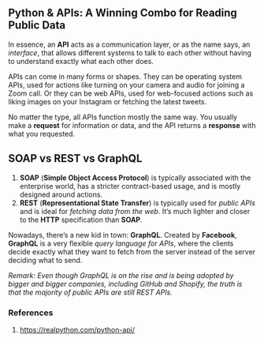 ## Python & APIs: A Winning Combo for Reading Public Data

In essence, an __API__ acts as a communication layer, or as the name says, an _interface_, that allows different systems to talk to each other without having to understand exactly what each other does.

APIs can come in many forms or shapes. They can be operating system APIs, used for actions like turning on your camera and audio for joining a Zoom call. Or they can be web APIs, used for web-focused actions such as liking images on your Instagram or fetching the latest tweets.

No matter the type, all APIs function mostly the same way. You usually make a __request__ for information or data, and the API returns a __response__ with what you requested. 

## SOAP vs REST vs GraphQL
1. __SOAP__ (__Simple Object Access Protocol__) is typically associated with the enterprise world, has a stricter contract-based usage, and is mostly designed around actions.
2. __REST__ (__Representational State Transfer__) is typically used for _public APIs_ and is ideal for _fetching data from the web_. It’s much lighter and closer to the __HTTP__ specification than __SOAP__.

Nowadays, there’s a new kid in town: __GraphQL__. Created by __Facebook__, __GraphQL__ is a very flexible _query language for APIs_, where the clients decide exactly what they want to fetch from the server instead of the server deciding what to send.

_Remark:_ _Even though GraphQL is on the rise and is being adopted by bigger and bigger companies, including GitHub and Shopify, the truth is that the majority of public APIs are still REST APIs._

### References
1. https://realpython.com/python-api/